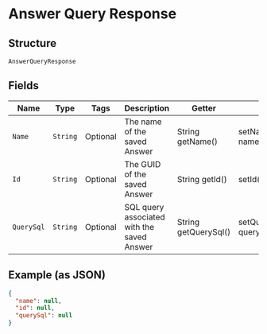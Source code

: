 
# Answer Query Response

## Structure

`AnswerQueryResponse`

## Fields

| Name | Type | Tags | Description | Getter | Setter |
|  --- | --- | --- | --- | --- | --- |
| `Name` | `String` | Optional | The name of the saved Answer | String getName() | setName(String name) |
| `Id` | `String` | Optional | The GUID of the saved Answer | String getId() | setId(String id) |
| `QuerySql` | `String` | Optional | SQL query associated with the saved Answer | String getQuerySql() | setQuerySql(String querySql) |

## Example (as JSON)

```json
{
  "name": null,
  "id": null,
  "querySql": null
}
```

